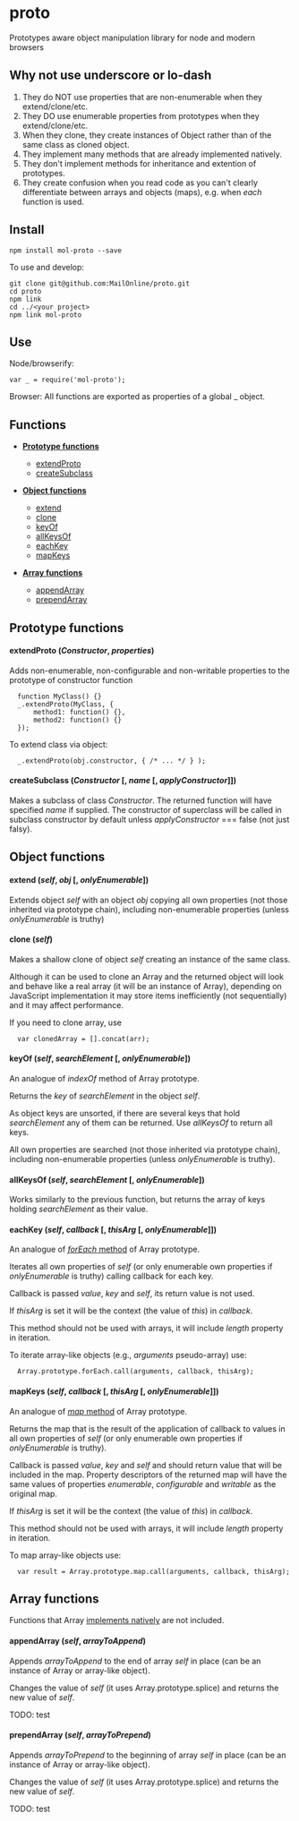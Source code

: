 proto
=====

Prototypes aware object manipulation library for node and modern browsers

Why not use underscore or lo-dash
---------------------------------

1. They do NOT use properties that are non-enumerable when they extend/clone/etc.
2. They DO use enumerable properties from prototypes when they extend/clone/etc.
3. When they clone, they create instances of Object rather than of the same class as cloned object.
4. They implement many methods that are already implemented natively.
5. They don't implement methods for inheritance and extention of prototypes.
6. They create confusion when you read code as you can't clearly differentiate
between arrays and objects (maps), e.g. when _each_ function is used.


Install
-------

    npm install mol-proto --save

To use and develop:

    git clone git@github.com:MailOnline/proto.git
    cd proto
    npm link
    cd ../<your project>
    npm link mol-proto


Use
---

Node/browserify:

    var _ = require('mol-proto');
    
Browser: All functions are exported as properties of a global _ object.


Functions
---------

* [__Prototype functions__](#prototype-functions)
  * [extendProto](#extendproto-constructor-properties)
  * [createSubclass](#createsubclass-constructor--name--applyconstructor)

* [__Object functions__](#object-functions)
  * [extend](#extend-self-obj--onlyenumerable)
  * [clone](#clone-self)
  * [keyOf](#keyof-self-searchelement--onlyenumerable)
  * [allKeysOf](#allkeysof-self-searchelement--onlyenumerable)
  * [eachKey](#eachkey-self-callback--thisarg--onlyenumerable)
  * [mapKeys](#mapkeys-self-callback--thisarg--onlyenumerable)

* [__Array functions__](#array-functions)
  * [appendArray](#appendarray-self-arraytoappend)
  * [prependArray](#prependarray-self-arraytoprepend)


Prototype functions
-------------------

#### __extendProto__ (_Constructor_, _properties_)

  Adds non-enumerable, non-configurable and non-writable properties to the prototype of constructor function

      function MyClass() {}
      _.extendProto(MyClass, {
          method1: function() {},
          method2: function() {}
      });

  To extend class via object:

      _.extendProto(obj.constructor, { /* ... */ } );


#### __createSubclass__ (_Constructor_ [, _name_ [, _applyConstructor_]])

  Makes a subclass of class _Constructor_.
  The returned function will have specified _name_ if supplied.
  The constructor of superclass will be called in subclass constructor by default
  unless _applyConstructor_ === false (not just falsy).


Object functions
----------------

#### __extend__ (_self_, _obj_ [, _onlyEnumerable_])
  
  Extends object _self_ with an object _obj_ copying all own properties
  (not those inherited via prototype chain), including non-enumerable properties
  (unless _onlyEnumerable_ is truthy)


#### __clone__ (_self_)

  Makes a shallow clone of object _self_ creating an instance of the same class.

  Although it can be used to clone an Array and the returned object will look and 
  behave like a real array (it will be an instance of Array),
  depending on JavaScript implementation it may store items inefficiently (not
  sequentially) and it may affect performance.

  If you need to clone array, use

      var clonedArray = [].concat(arr);


#### __keyOf__ (_self_, _searchElement_ [, _onlyEnumerable_])

  An analogue of _indexOf_ method of Array prototype.

  Returns the _key_ of _searchElement_ in the object _self_.
  
  As object keys are unsorted, if there are several keys that hold _searchElement_
  any of them can be returned. Use _allKeysOf_ to return all keys.

  All own properties are searched (not those inherited via prototype chain),
  including non-enumerable properties (unless _onlyEnumerable_ is truthy).


#### __allKeysOf__ (_self_, _searchElement_ [, _onlyEnumerable_])

  Works similarly to the previous function, but returns the array of keys
  holding _searchElement_ as their value.


#### __eachKey__ (_self_, _callback_ [, _thisArg_ [, _onlyEnumerable_]])

  An analogue of [_forEach_ method][Array forEach] of Array prototype.

  Iterates all own properties of _self_ (or only enumerable own properties
  if _onlyEnumerable_ is truthy) calling callback for each key.

  Callback is passed _value_, _key_ and _self_, its return value is not used.

  If _thisArg_ is set it will be the context (the value of _this_) in _callback_.

  This method should not be used with arrays, it will include _length_ property
  in iteration.

  To iterate array-like objects (e.g., _arguments_ pseudo-array) use:

      Array.prototype.forEach.call(arguments, callback, thisArg);


#### __mapKeys__ (_self_, _callback_ [, _thisArg_ [, _onlyEnumerable_]])

  An analogue of [_map_ method][Array map] of Array prototype.

  Returns the map that is the result of the application of callback to values
  in all own properties of _self_ (or only enumerable own properties
  if _onlyEnumerable_ is truthy).

  Callback is passed _value_, _key_ and _self_ and should return value that will be
  included in the map. Property descriptors of the returned map will have the same
  values of properties _enumerable_, _configurable_ and _writable_ as the original map.

  If _thisArg_ is set it will be the context (the value of _this_) in _callback_.

  This method should not be used with arrays, it will include _length_ property
  in iteration.

  To map array-like objects use:

      var result = Array.prototype.map.call(arguments, callback, thisArg);


Array functions
---------------

Functions that Array [implements natively][Array methods] are not included.


#### __appendArray__ (_self_, _arrayToAppend_)

  Appends _arrayToAppend_ to the end of array _self_ in place (can be an instance
  of Array or array-like object).

  Changes the value of _self_ (it uses Array.prototype.splice) and returns the new
  value of _self_.

  TODO: test


#### __prependArray__ (_self_, _arrayToPrepend_)

  Appends _arrayToPrepend_ to the beginning of array _self_ in place (can be an instance of
  Array or array-like object).

  Changes the value of _self_ (it uses Array.prototype.splice) and returns the new
  value of _self_. 

  TODO: test
  
[Array methods]: https://developer.mozilla.org/en-US/docs/Web/JavaScript/Reference/Global_Objects/Array/prototype#Methods
[Array forEach]: https://developer.mozilla.org/en-US/docs/Web/JavaScript/Reference/Global_Objects/Array/forEach
[Array map]: https://developer.mozilla.org/en-US/docs/Web/JavaScript/Reference/Global_Objects/Array/map

